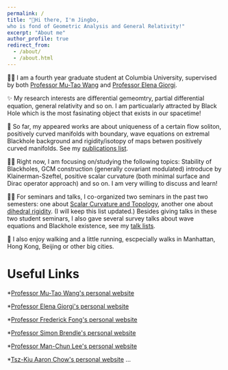 ```yaml
---
permalink: /
title: "👋Hi there, I'm Jingbo, 
who is fond of Geometric Analysis and General Relativity!"
excerpt: "About me" 
author_profile: true
redirect_from: 
  - /about/
  - /about.html
---
```


🧑‍🎓 I am a fourth year graduate student at Columbia University, supervised by both [Professor Mu-Tao Wang](http://www.math.columbia.edu/~mtwang/) and [Professor Elena Giorgi](http://www.math.columbia.edu/~egiorgi/).

✨ My research interests are differential gemeomtry, partial differential equation, general relativity and so on. I am particualarly attracted by Black Hole which is the most fasinating object that exists in our spacetime!

📃 So far, my appeared works are about uniqueness of a certain flow soliton, positively curved manifolds with boundary, wave equations on extremal Blackhole background and rigidity/isotopy of maps betwen positively curved manifolds. See my [publications list](https://jingbowanmath.github.io/publications/).

🙇‍♂️ Right now, I am focusing on/studying the following topics: Stability of Blackholes, GCM construction (generally covariant modulated) introduce by Klainerman-Szeftel, positive scalar curvature (both minimal surface and Dirac operator approach) and so on. I am very willing to discuss and learn!

🧑‍🏫 For seminars and talks, I co-organized two seminars in the past two semesters: one about [Scalar Curvature and Topology](https://math.columbia.edu/~axu/seminars/scalar-curvature-seminar-post/), another one about [dihedral rigidity](http://math.columbia.edu/~ypharry/seminar/dihedral-rigidity.html). (I will keep this list updated.) Besides giving talks in these two student seminars, I also gave several survey talks about wave equations and Blackhole existence, see my [talk lists](https://jingbowanmath.github.io/talks/).

🏃 I also enjoy walking and a little running, escpecially walks in Manhattan, Hong Kong, Beijing or other big cities.

Useful Links
======
*[Professor Mu-Tao Wang's personal website](http://www.math.columbia.edu/~mtwang/)

*[Professor Elena Giorgi's personal website](http://www.math.columbia.edu/~egiorgi/)

*[Professor Frederick Fong's personal website](https://frederickfong.me)

*[Professor Simon Brendle's personal website](http://www.columbia.edu/~sab2280/main.html)

*[Professor Man-Chun Lee's personal website](https://sites.google.com/view/mcleemath/home?pli=1&authuser=1)

*[Tsz-Kiu Aaron Chow's personal website](https://math.columbia.edu/~achow/)
...
